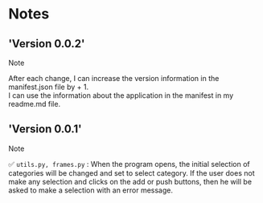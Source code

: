 # Notes

## 'Version 0.0.2'
> [!NOTE]  
> After each change, I can increase the version information in the manifest.json file by + 1.     
> I can use the information about the application in the manifest in my readme.md file.    

## 'Version 0.0.1'
> [!NOTE]     
> ✅ `utils.py, frames.py` :  When the program opens, the initial selection of categories will be changed and set to select category. If the user does not make any selection and clicks on the add or push buttons, then he will be asked to make a selection with an error message. 